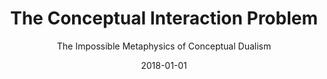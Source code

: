 ---
title: The Conceptual Interaction Problem
subtitle: The Impossible Metaphysics of Conceptual Dualism
date: 2018-01-01
category: Papers
resources:
  - In Progress
description: "I show how a conceptual gap between the phenomenal facts and the functional facts makes any metaphysical link between the two unintelligible. In short, we run into a conceptual interaction problem that mirrors the old, familiar substance interaction problem."
---